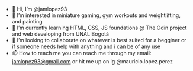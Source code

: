 - 👋 Hi, I’m @jamlopez93
- 👀 I’m interested in miniature gaming, gym workouts and weightlifting, and painting
- 🌱 I’m currently learning HTML, CSS, JS foundations @ The Odin project and web developing from UNAL Bogotá
- 💞️ I’m looking to collaborate on whatever is best suited for a begginer or if someone needs help with anything and i can be of any use
- 📫 How to reach me you can reach me through my email: jamlopez93@gmail.com or hit me up on ig @mauricio.lopez.perez


